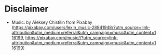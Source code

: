 # Disclaimer

- Music: by Aleksey Chistilin from Pixabay (https://pixabay.com/users/lexin_music-28841948/?utm_source=link-attribution&utm_medium=referral&utm_campaign=music&utm_content=116199, https://pixabay.com/music//?utm_source=link-attribution&utm_medium=referral&utm_campaign=music&utm_content=116199)
